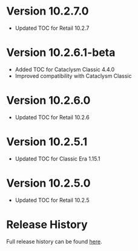 # Version 10.2.7.0

* Updated TOC for Retail 10.2.7

# Version 10.2.6.1-beta

* Added TOC for Cataclysm Classic 4.4.0
* Improved compatibility with Cataclysm Classic

# Version 10.2.6.0

* Updated TOC for Retail 10.2.6

# Version 10.2.5.1

* Updated TOC for Classic Era 1.15.1

# Version 10.2.5.0

* Updated TOC for Retail 10.2.5

# Release History

Full release history can be found [here](https://github.com/kstange/MasqueBlizzInv/wiki/Release-Notes).

